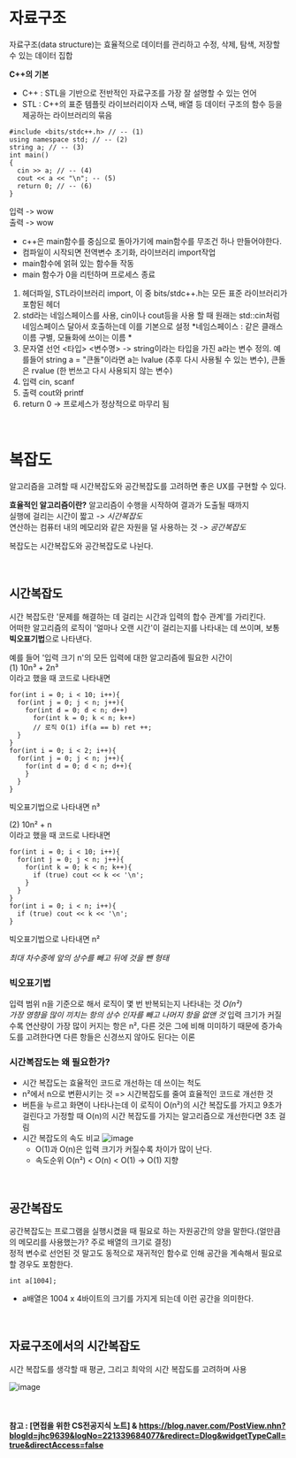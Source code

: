 # 자료구조
자료구조(data structure)는 효율적으로 데이터를 관리하고 수정, 삭제, 탐색, 저장할 수 있는 데이터 집합

**C++의 기본**
- C++ : STL을 기반으로 전반적인 자료구조를 가장 잘 설명할 수 있는 언어
- STL : C++의 표준 템플릿 라이브러리이자 스택, 배열 등 데이터 구조의 함수 등을 제공하는 라이브러리의 묶음
  
```
#include <bits/stdc++.h> // -- (1)
using namespace std; // -- (2)
string a; // -- (3)
int main()
{
  cin >> a; // -- (4)
  cout << a << "\n"; -- (5)
  return 0; // -- (6)
}
```
입력 -> wow  
출력 -> wow  
  
- c++은  main함수를 중심으로 돌아가기에 main함수를 무조건 하나 만들어야한다.
- 컴파일이 시작되면 전역변수 초기화, 라이브러리 import작업
- main함수에 얽혀 있는 함수들 작동
- main 함수가 0을 리턴하며 프로세스 종료  
1. 헤더파일, STL라이브러리 import, 이 중 bits/stdc++.h는 모든 표준 라이브러리가 포함된 헤더  
2. std라는 네임스페이스를 사용, cin이나 cout등을 사용 할 때 원래는 std::cin처럼 네임스페이스 달아서 호출하는데 이를 기본으로 설정 *네임스페이스 : 같은 클래스 이름 구별, 모듈화에 쓰이는 이름  *
3. 문자열 선언 <타입> <변수명> -> string이라는 타입을 가진 a라는 변수 정의. 예를들어 string a = "큰돌"이라면 a는 lvalue (추후 다시 사용될 수 있는 변수), 큰돌은 rvalue (한 번쓰고 다시 사용되지 않는 변수)
4. 입력 cin, scanf
5. 출력 cout와 printf  
6. return 0 -> 프로세스가 정상적으로 마무리 됨

<br>

# 복잡도
알고리즘을 고려할 때 시간복잡도와 공간복잡도를 고려하면 좋은 UX를 구현할 수 있다.  
  
**효율적인 알고리즘이란?**
알고리즘이 수행을 시작하여 결과가 도출될 때까지  
실행에 걸리는 시간이 짧고  *-> 시간복잡도*  
연산하는 컴퓨터 내의 메모리와 같은 자원을 덜 사용하는 것  *->  공간복잡도*

복잡도는 시간복잡도와 공간복잡도로 나뉜다.
 
<br>
  
## 시간복잡도
시간 복잡도란 '문제를 해결하는 데 걸리는 시간과 입력의 합수 관계'를 가리킨다.  
어떠한 알고리즘의 로직이 '얼마나 오랜 시간'이 걸리는지를 나타내는 데 쓰이며, 보통 **빅오표기법**으로 나타낸다.  
  
예를 들어 '입력 크기 n'의 모든 입력에 대한 알고리즘에 필요한 시간이  
(1) 10n³ + 2n³  
이라고 했을 때 코드로 나타내면  
```
for(int i = 0; i < 10; i++){
  for(int j = 0; j < n; j++){
    for(int d = 0; d < n; d++)
      for(int k = 0; k < n; k++)
      // 로직 O(1) if(a == b) ret ++;
  }
}
for(int i = 0; i < 2; i++){
  for(int j = 0; j < n; j++){
    for(int d = 0; d < n; d++){
    }
  }
}
```
빅오표기법으로 나타내면 n³
  
(2) 10n² + n  
이라고 했을 때 코드로 나타내면
```
for(int i = 0; i < 10; i++){
  for(int j = 0; j < n; j++){
    for(int k = 0; k < n; k++){
      if (true) cout << k << '\n';
    }
  }
}
for(int i = 0; i < n; i++){
  if (true) cout << k << '\n';
}
```
빅오표기법으로 나타내면 n²  
  
*최대 차수중에 앞의 상수를 빼고 뒤에 것을 뺀 형태*
  
### 빅오표기법
입력 범위 n을 기준으로 해서 로직이 몇 번 반복되는지 나타내는 것 *O(n²)*  
*가장 영향을 많이 끼치는 항의 상수 인자를 빼고 나머지 항을 없앤 것*
입력 크기가 커질수록 연산량이 가장 많이 커지는 항은 n², 다른 것은 그에 비해 미미하기 때문에 증가속도를 고려한다면 다른 항들은 신경쓰지 않아도 된다는 이론
  
### 시간복잡도는 왜 필요한가?
- 시간 복잡도는 효율적인 코드로 개선하는 데 쓰이는 척도
- n²에서 n으로 변환시키는 것 => 시간복잡도를 줄여 효율적인 코드로 개선한 것
- 버튼을 누르고 화면이 나타나는데 이 로직이 O(n²)의 시간 복잡도를 가지고 9초가 걸린다고 가정할 때 O(n)의 시간 복잡도를 가지는 알고리즘으로 개선한다면 3초 걸림  
- 시간 복잡도의 속도 비교
![image](https://user-images.githubusercontent.com/108858076/209031058-2434a68b-12f5-435f-8565-f695e6cc0b11.png)  
  - O(1)과 O(n)은 입력 크기가 커질수록 차이가 많이 난다.
  - 속도순위 O(n²) < O(n) < O(1) -> O(1) 지향
  
<br>
  
## 공간복잡도
공간복잡도는 프로그램을 실행시켰을 때 필요로 하는 자원공간의 양을 말한다.(얼만큼의 메모리를 사용했는가? 주로 배열의 크기로 결정)  
정적 변수로 선언된 것 말고도 동적으로 재귀적인 함수로 인해 공간을 계속해서 필요로 할 경우도 포함한다.  
```
int a[1004];
```  
- a배열은 1004 x 4바이트의 크기를 가지게 되는데 이런 공간을 의미한다.  
  
<br>

## 자료구조에서의 시간복잡도
시간 복잡도를 생각할 때 평균, 그리고 최악의 시간 복잡도를 고려하며 사용  

![image](https://user-images.githubusercontent.com/108858076/209037088-ce329237-08f4-49b7-966c-864e9f3ac07e.png)
  
<br>
  
#### 참고 : [면접을 위한 CS전공지식 노트] & https://blog.naver.com/PostView.nhn?blogId=jhc9639&logNo=221339684077&redirect=Dlog&widgetTypeCall=true&directAccess=false
